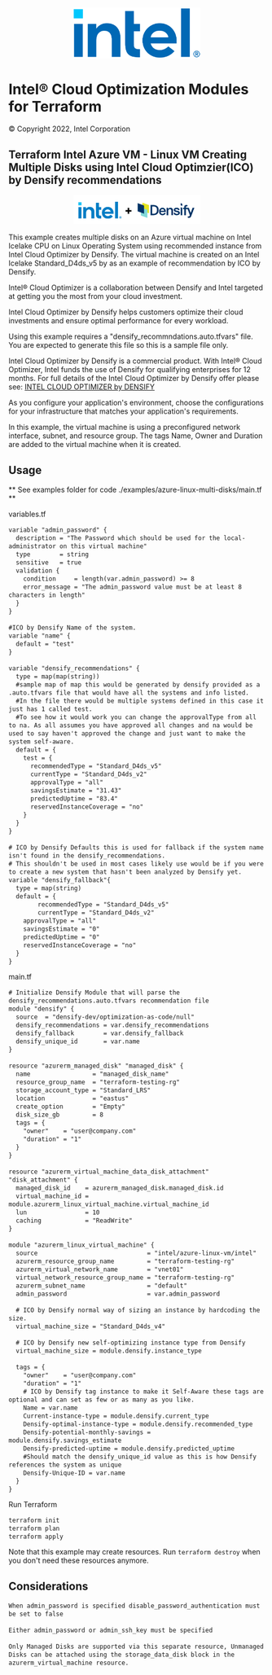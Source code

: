 
<p align="center">
   <img src="https://github.com/intel/terraform-intel-azure-linux-vm/blob/main/images/logo-classicblue-800px.png?raw=true" alt="Intel Logo" width="250"/>
</p>

# Intel® Cloud Optimization Modules for Terraform

© Copyright 2022, Intel Corporation

## Terraform Intel Azure VM - Linux VM Creating Multiple Disks using Intel Cloud Optimzier(ICO) by Densify recommendations

<p align="center">
  <img src="https://github.com/intel/terraform-intel-azure-linux-vm/blob/main/images/azure-vm-ico.png?raw=true" alt="Intel + Densify Logo" width="250"/>
</p>

This example creates multiple disks on an Azure virtual machine on Intel Icelake CPU on Linux Operating System using recommended instance from Intel Cloud Optimizer by Densify. The virtual machine is created on an Intel Icelake Standard_D4ds_v5 by as an example of recommendation by ICO by Densify.

Intel® Cloud Optimizer is a collaboration between Densify and Intel targeted at getting you the most from your cloud investment. 

Intel Cloud Optimizer by Densify helps customers optimize their cloud investments and ensure optimal performance for every workload.

Using this example requires a "densify_recommndations.auto.tfvars" file. You are expected to generate this file so this is a sample file only. 

Intel Cloud Optimizer by Densify is a commercial product. With Intel® Cloud Optimizer, Intel funds the use of Densify for qualifying enterprises for 12 months. For full details of the Intel Cloud Optimizer by Densify offer please see: [INTEL CLOUD OPTIMIZER by DENSIFY](https://www.densify.com/product/intel/)

As you configure your application's environment, choose the configurations for your infrastructure that matches your application's requirements.

In this example, the virtual machine is using a preconfigured network interface, subnet, and resource group. The tags Name, Owner and Duration are added to the virtual machine when it is created.

## Usage

** See examples folder for code ./examples/azure-linux-multi-disks/main.tf **

variables.tf
```hcl
variable "admin_password" {
  description = "The Password which should be used for the local-administrator on this virtual machine"
  type        = string
  sensitive   = true
  validation {
    condition     = length(var.admin_password) >= 8
    error_message = "The admin_password value must be at least 8 characters in length"
  }
}

#ICO by Densify Name of the system.
variable "name" {
  default = "test"
}

variable "densify_recommendations" {
  type = map(map(string))
  #sample map of map this would be generated by densify provided as a .auto.tfvars file that would have all the systems and info listed. 
  #In the file there would be multiple systems defined in this case it just has 1 called test. 
  #To see how it would work you can change the approvalType from all to na. As all assumes you have approved all changes and na would be used to say haven't approved the change and just want to make the system self-aware. 
  default = { 
    test = {
      recommendedType = "Standard_D4ds_v5"
      currentType = "Standard_D4ds_v2"
      approvalType = "all"
      savingsEstimate = "31.43"
      predictedUptime = "83.4"
      reservedInstanceCoverage = "no"
    }
  }
}

# ICO by Densify Defaults this is used for fallback if the system name isn't found in the densify_recommendations. 
# This shouldn't be used in most cases likely use would be if you were to create a new system that hasn't been analyzed by Densify yet.
variable "densify_fallback"{
  type = map(string)
  default = {
      	recommendedType = "Standard_D4ds_v5"
     	currentType = "Standard_D4ds_v2"
	approvalType = "all"
	savingsEstimate = "0"
	predictedUptime = "0"
	reservedInstanceCoverage = "no"
  }
}
```

main.tf
```hcl
# Initialize Densify Module that will parse the densify_recommendations.auto.tfvars recommendation file
module "densify" {
  source  = "densify-dev/optimization-as-code/null"
  densify_recommendations = var.densify_recommendations
  densify_fallback        = var.densify_fallback
  densify_unique_id       = var.name
}

resource "azurerm_managed_disk" "managed_disk" {
  name                 = "managed_disk_name"
  resource_group_name  = "terraform-testing-rg"
  storage_account_type = "Standard_LRS"
  location             = "eastus"
  create_option        = "Empty"
  disk_size_gb         = 8
  tags = {
    "owner"    = "user@company.com"
    "duration" = "1"
  }
}

resource "azurerm_virtual_machine_data_disk_attachment" "disk_attachment" {
  managed_disk_id    = azurerm_managed_disk.managed_disk.id
  virtual_machine_id = module.azurerm_linux_virtual_machine.virtual_machine_id
  lun                = 10
  caching            = "ReadWrite"
}

module "azurerm_linux_virtual_machine" {
  source                              = "intel/azure-linux-vm/intel"
  azurerm_resource_group_name         = "terraform-testing-rg"
  azurerm_virtual_network_name        = "vnet01"
  virtual_network_resource_group_name = "terraform-testing-rg"
  azurerm_subnet_name                 = "default"
  admin_password                      = var.admin_password

  # ICO by Densify normal way of sizing an instance by hardcoding the size.
  virtual_machine_size = "Standard_D4ds_v4"

  # ICO by Densify new self-optimizing instance type from Densify
  virtual_machine_size = module.densify.instance_type
      
  tags = {
    "owner"    = "user@company.com"
    "duration" = "1"
    # ICO by Densify tag instance to make it Self-Aware these tags are optional and can set as few or as many as you like.
    Name = var.name
    Current-instance-type = module.densify.current_type
    Densify-optimal-instance-type = module.densify.recommended_type
    Densify-potential-monthly-savings = module.densify.savings_estimate
    Densify-predicted-uptime = module.densify.predicted_uptime
    #Should match the densify_unique_id value as this is how Densify references the system as unique
    Densify-Unique-ID = var.name
  }
}

```

Run Terraform

```hcl
terraform init  
terraform plan
terraform apply

```

Note that this example may create resources. Run `terraform destroy` when you don't need these resources anymore.

## Considerations  

```hcl
When admin_password is specified disable_password_authentication must be set to false

Either admin_password or admin_ssh_key must be specified

Only Managed Disks are supported via this separate resource, Unmanaged Disks can be attached using the storage_data_disk block in the azurerm_virtual_machine resource.

```